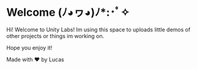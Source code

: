 # Welcome (ﾉ◕ヮ◕)ﾉ*:･ﾟ✧

Hi! Welcome to Unity Labs! Im using this space to uploads little demos of other projects or things im working on.

Hope you enjoy it!

Made with ♥ by Lucas
